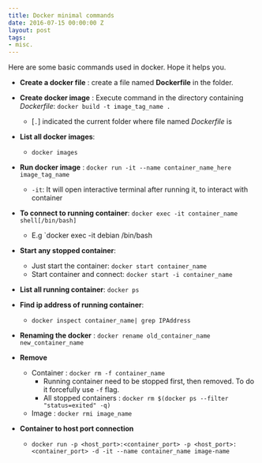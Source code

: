 ```yaml
---
title: Docker minimal commands
date: 2016-07-15 00:00:00 Z
layout: post
tags:
- misc.
---
```


Here are some basic commands used in docker. Hope it helps you.


* **Create a docker file** : create a file named **Dockerfile** in the folder.

* **Create docker image** : Execute command in the directory containing *Dockerfile*: `docker build -t image_tag_name .`
	* [`.`] indicated the current folder where file named *Dockerfile* is

* **List all docker images**:
    * `docker images`

* **Run docker image** : `docker run -it --name container_name_here image_tag_name`
	* `-it`: It will open interactive terminal after running it, to interact with container
	
* **To connect to running container**: `docker exec -it container_name shell[/bin/bash]`
    * E.g `docker exec -it debian /bin/bash

* **Start any stopped container**: 
	* Just start the container: `docker start container_name`
	* Start container and connect: `docker start -i container_name`

* **List all running container**: `docker ps`

* **Find ip address of running container**: 
    * `docker inspect container_name| grep IPAddress`

* **Renaming the docker** : `docker rename old_container_name new_container_name`

* **Remove**
    * Container : `docker rm -f container_name`
        * Running container need to be stopped first, then removed. To do it forcefully use `-f` flag.
        * All stopped containers : `docker rm $(docker ps --filter "status=exited" -q)`
    * Image : `docker rmi image_name` 

* **Container to host port connection**
    * `docker run -p <host_port>:<container_port> -p <host_port>:<container_port> -d -it --name container_name image-name`

